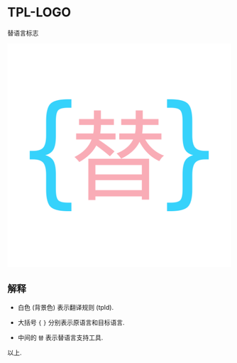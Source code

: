 # TPL-LOGO
替语言标志

![`{替}`](./tpl-logo-1024.png)


## 解释

+ 白色 (背景色) 表示翻译规则 (tpld).

+ 大括号 `{` `}` 分别表示原语言和目标语言.

+ 中间的 `替` 表示替语言支持工具.

以上.
